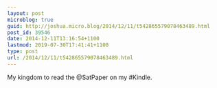 ```yaml
---
layout: post
microblog: true
guid: http://joshua.micro.blog/2014/12/11/t542865579078463489.html
post_id: 39546
date: 2014-12-11T13:16:54+1100
lastmod: 2019-07-30T17:41:41+1100
type: post
url: /2014/12/11/t542865579078463489.html
---
```

My kingdom to read the @SatPaper on my #Kindle.
